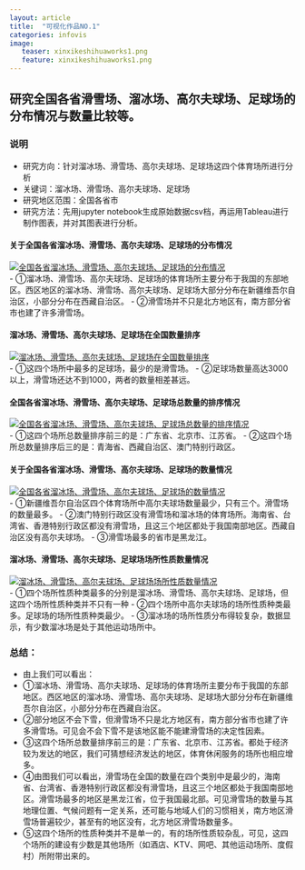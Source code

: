 ```yaml
---
layout: article
title:  "可视化作品NO.1"
categories: infovis
image:
   teaser: xinxikeshihuaworks1.png
   feature: xinxikeshihuaworks1.png
---
```



## 研究全国各省滑雪场、溜冰场、高尔夫球场、足球场的分布情况与数量比较等。
 
 ### 说明
 - 研究方向：针对溜冰场、滑雪场、高尔夫球场、足球场这四个体育场所进行分析
 - 关键词：溜冰场、滑雪场、高尔夫球场、足球场 
 - 研究地区范围：全国各省市
 - 研究方法：先用jupyter notebook生成原始数据csv档，再运用Tableau进行制作图表，并对其图表进行分析。
  
 #### 关于全国各省溜冰场、滑雪场、高尔夫球场、足球场的分布情况
 <div class='tableauPlaceholder' id='viz1514801518790' style='position: relative'><noscript><a href='#'><img alt='全国各省溜冰场、滑雪场、高尔夫球场、足球场的分布情况 ' src='https:&#47;&#47;public.tableau.com&#47;static&#47;images&#47;SY&#47;SYT7JDJ4G&#47;1_rss.png' style='border: none' /></a></noscript><object class='tableauViz'  style='display:none;'><param name='host_url' value='https%3A%2F%2Fpublic.tableau.com%2F' /> <param name='embed_code_version' value='3' /> <param name='path' value='shared&#47;SYT7JDJ4G' /> <param name='toolbar' value='yes' /><param name='static_image' value='https:&#47;&#47;public.tableau.com&#47;static&#47;images&#47;SY&#47;SYT7JDJ4G&#47;1.png' /> <param name='animate_transition' value='yes' /><param name='display_static_image' value='yes' /><param name='display_spinner' value='yes' /><param name='display_overlay' value='yes' /><param name='display_count' value='yes' /></object></div>                <script type='text/javascript'>                    var divElement = document.getElementById('viz1514801518790');                    var vizElement = divElement.getElementsByTagName('object')[0];                    vizElement.style.width='1016px';vizElement.style.height='991px';                    var scriptElement = document.createElement('script');                    scriptElement.src = 'https://public.tableau.com/javascripts/api/viz_v1.js';                    vizElement.parentNode.insertBefore(scriptElement, vizElement);                </script>
 - ①溜冰场、滑雪场、高尔夫球场、足球场的体育场所主要分布于我国的东部地区。西区地区的溜冰场、滑雪场、高尔夫球场、足球场大部分分布在新疆维吾尔自治区，小部分分布在西藏自治区。
 - ②滑雪场并不只是北方地区有，南方部分省市也建了许多滑雪场。
 
 #### 溜冰场、滑雪场、高尔夫球场、足球场在全国数量排序
 <div class='tableauPlaceholder' id='viz1515113727607' style='position: relative'><noscript><a href='#'><img alt='溜冰场、滑雪场、高尔夫球场、足球场在全国数量排序 ' src='https:&#47;&#47;public.tableau.com&#47;static&#47;images&#47;_1&#47;_18080&#47;3&#47;1_rss.png' style='border: none' /></a></noscript><object class='tableauViz'  style='display:none;'><param name='host_url' value='https%3A%2F%2Fpublic.tableau.com%2F' /> <param name='embed_code_version' value='3' /> <param name='site_root' value='' /><param name='name' value='_18080&#47;3' /><param name='tabs' value='no' /><param name='toolbar' value='yes' /><param name='static_image' value='https:&#47;&#47;public.tableau.com&#47;static&#47;images&#47;_1&#47;_18080&#47;3&#47;1.png' /> <param name='animate_transition' value='yes' /><param name='display_static_image' value='yes' /><param name='display_spinner' value='yes' /><param name='display_overlay' value='yes' /><param name='display_count' value='yes' /><param name='filter' value='publish=yes' /></object></div>                <script type='text/javascript'>                    var divElement = document.getElementById('viz1515113727607');                    var vizElement = divElement.getElementsByTagName('object')[0];                    vizElement.style.width='100%';vizElement.style.height=(divElement.offsetWidth*0.75)+'px';                    var scriptElement = document.createElement('script');                    scriptElement.src = 'https://public.tableau.com/javascripts/api/viz_v1.js';                    vizElement.parentNode.insertBefore(scriptElement, vizElement);                </script>
 - ①这四个场所中最多的足球场，最少的是滑雪场。
 - ②足球场数量高达3000以上，滑雪场还达不到1000，两者的数量相差甚远。
 
 #### 全国各省溜冰场、滑雪场、高尔夫球场、足球场总数量的排序情况
 <div class='tableauPlaceholder' id='viz1515113406989' style='position: relative'><noscript><a href='#'><img alt='全国各省溜冰场、滑雪场、高尔夫球场、足球场总数量的排序情况 ' src='https:&#47;&#47;public.tableau.com&#47;static&#47;images&#47;_1&#47;_18080&#47;2&#47;1_rss.png' style='border: none' /></a></noscript><object class='tableauViz'  style='display:none;'><param name='host_url' value='https%3A%2F%2Fpublic.tableau.com%2F' /> <param name='embed_code_version' value='3' /> <param name='site_root' value='' /><param name='name' value='_18080&#47;2' /><param name='tabs' value='no' /><param name='toolbar' value='yes' /><param name='static_image' value='https:&#47;&#47;public.tableau.com&#47;static&#47;images&#47;_1&#47;_18080&#47;2&#47;1.png' /> <param name='animate_transition' value='yes' /><param name='display_static_image' value='yes' /><param name='display_spinner' value='yes' /><param name='display_overlay' value='yes' /><param name='display_count' value='yes' /></object></div>                <script type='text/javascript'>                    var divElement = document.getElementById('viz1515113406989');                    var vizElement = divElement.getElementsByTagName('object')[0];                    vizElement.style.width='100%';vizElement.style.height=(divElement.offsetWidth*0.75)+'px';                    var scriptElement = document.createElement('script');                    scriptElement.src = 'https://public.tableau.com/javascripts/api/viz_v1.js';                    vizElement.parentNode.insertBefore(scriptElement, vizElement);                </script>
 - ①这四个场所总数量排序前三的是：广东省、北京市、江苏省。
 - ②这四个场所总数量排序后三的是：青海省、西藏自治区、澳门特别行政区。
 
 #### 关于全国各省溜冰场、滑雪场、高尔夫球场、足球场的数量情况
 <div class='tableauPlaceholder' id='viz1515113258202' style='position: relative'><noscript><a href='#'><img alt='全国各省溜冰场、滑雪场、高尔夫球场、足球场的数量情况 ' src='https:&#47;&#47;public.tableau.com&#47;static&#47;images&#47;_1&#47;_18080&#47;1&#47;1_rss.png' style='border: none' /></a></noscript><object class='tableauViz'  style='display:none;'><param name='host_url' value='https%3A%2F%2Fpublic.tableau.com%2F' /> <param name='embed_code_version' value='3' /> <param name='site_root' value='' /><param name='name' value='_18080&#47;1' /><param name='tabs' value='no' /><param name='toolbar' value='yes' /><param name='static_image' value='https:&#47;&#47;public.tableau.com&#47;static&#47;images&#47;_1&#47;_18080&#47;1&#47;1.png' /> <param name='animate_transition' value='yes' /><param name='display_static_image' value='yes' /><param name='display_spinner' value='yes' /><param name='display_overlay' value='yes' /><param name='display_count' value='yes' /><param name='filter' value='publish=yes' /></object></div>                <script type='text/javascript'>                    var divElement = document.getElementById('viz1515113258202');                    var vizElement = divElement.getElementsByTagName('object')[0];                    vizElement.style.width='100%';vizElement.style.height=(divElement.offsetWidth*0.75)+'px';                    var scriptElement = document.createElement('script');                    scriptElement.src = 'https://public.tableau.com/javascripts/api/viz_v1.js';                    vizElement.parentNode.insertBefore(scriptElement, vizElement);                </script>
 - ①新疆维吾尔自治区四个体育场所中高尔夫球场数量最少，只有三个。滑雪场的数量最多。
 - ②澳门特别行政区没有滑雪场和溜冰场的体育场所。海南省、台湾省、香港特别行政区都没有滑雪场，且这三个地区都处于我国南部地区。西藏自治区没有高尔夫球场。
 - ③滑雪场最多的省市是黑龙江。
 
 #### 溜冰场、滑雪场、高尔夫球场、足球场场所性质数量情况
 <div class='tableauPlaceholder' id='viz1515114633873' style='position: relative'><noscript><a href='#'><img alt='溜冰场、滑雪场、高尔夫球场、足球场场所性质数量情况 ' src='https:&#47;&#47;public.tableau.com&#47;static&#47;images&#47;_1&#47;_18080&#47;4&#47;1_rss.png' style='border: none' /></a></noscript><object class='tableauViz'  style='display:none;'><param name='host_url' value='https%3A%2F%2Fpublic.tableau.com%2F' /> <param name='embed_code_version' value='3' /> <param name='site_root' value='' /><param name='name' value='_18080&#47;4' /><param name='tabs' value='no' /><param name='toolbar' value='yes' /><param name='static_image' value='https:&#47;&#47;public.tableau.com&#47;static&#47;images&#47;_1&#47;_18080&#47;4&#47;1.png' /> <param name='animate_transition' value='yes' /><param name='display_static_image' value='yes' /><param name='display_spinner' value='yes' /><param name='display_overlay' value='yes' /><param name='display_count' value='yes' /><param name='filter' value='publish=yes' /></object></div>                <script type='text/javascript'>                    var divElement = document.getElementById('viz1515114633873');                    var vizElement = divElement.getElementsByTagName('object')[0];                    vizElement.style.width='100%';vizElement.style.height=(divElement.offsetWidth*0.75)+'px';                    var scriptElement = document.createElement('script');                    scriptElement.src = 'https://public.tableau.com/javascripts/api/viz_v1.js';                    vizElement.parentNode.insertBefore(scriptElement, vizElement);                </script>
 - ①四个场所性质种类最多的分别是溜冰场、滑雪场、高尔夫球场、足球场，但这四个场所性质种类并不只有一种
 - ②四个场所中高尔夫球场的场所性质种类最多。足球场的场所性质种类最少。
 - ③溜冰场的场所性质分布得较复杂，数据显示，有少数溜冰场是处于其他运动场所中。
 
 ### 总结：
  - 由上我们可以看出：
  - ①溜冰场、滑雪场、高尔夫球场、足球场的体育场所主要分布于我国的东部地区。西区地区的溜冰场、滑雪场、高尔夫球场、足球场大部分分布在新疆维吾尔自治区，小部分分布在西藏自治区。
  - ②部分地区不会下雪，但滑雪场不只是北方地区有，南方部分省市也建了许多滑雪场。可见会不会下雪不是该地区能不能建滑雪场的决定性因素。
  - ③这四个场所总数量排序前三的是：广东省、北京市、江苏省。都处于经济较为发达的地区，我们可猜想经济发达的地区，体育休闲服务的场所也相应增多。
  - ④由图我们可以看出，滑雪场在全国的数量在四个类别中是最少的，海南省、台湾省、香港特别行政区都没有滑雪场，且这三个地区都处于我国南部地区。滑雪场最多的地区是黑龙江省，位于我国最北部。可见滑雪场的数量与其地理位置、气候问题有一定关系，还可能与地域人们的习惯相关，南方地区滑雪场普遍较少，甚至有的地区没有，北方地区滑雪场数量多。
  - ⑤这四个场所的性质种类并不是单一的，有的场所性质较杂乱，可见，这四个场所的建设有少数是其他场所（如酒店、KTV、网吧、其他运动场所、度假村）所附带出来的。